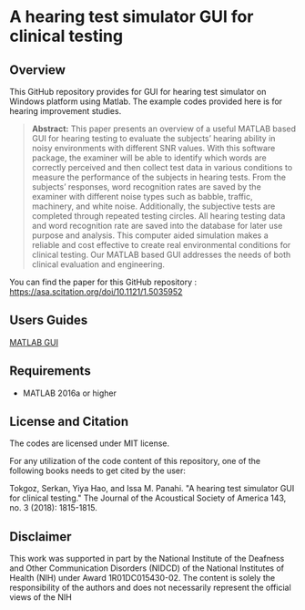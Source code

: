 # A hearing test simulator GUI for clinical testing 

## Overview
This GitHub repository provides for GUI for hearing test simulator on Windows platform using Matlab. The example codes provided here is for hearing improvement studies. 

> **Abstract:** This paper presents an overview of a useful MATLAB based GUI for hearing testing to evaluate the subjects’ hearing ability in noisy environments with different SNR values. With this software package, the examiner will be able to identify which words are correctly perceived and then collect test data in various conditions to measure the performance of the subjects in hearing tests. From the subjects’ responses, word recognition rates are saved by the examiner with different noise types such as babble, traffic, machinery, and white noise. Additionally, the subjective tests are completed through repeated testing circles. All hearing testing data and word recognition rate are saved into the database for later use purpose and analysis. This computer aided simulation makes a reliable and cost effective to create real environmental conditions for clinical testing. Our MATLAB based GUI addresses the needs of both clinical evaluation and engineering.

You can find the paper for this GitHub repository : https://asa.scitation.org/doi/10.1121/1.5035952

## Users Guides

[MATLAB GUI](https://github.com/ssprl/Hearing-test-simulator-GUI-for-clinical-testing/blob/main/Optimizerv2-User-Guide.pdf)

## Requirements 
- MATLAB 2016a or higher

## License and Citation
The codes are licensed under MIT license.

For any utilization of the code content of this repository, one of the following books needs to get cited by the user:

Tokgoz, Serkan, Yiya Hao, and Issa M. Panahi. "A hearing test simulator GUI for clinical testing." The Journal of the Acoustical Society of America 143, no. 3 (2018): 1815-1815.
## Disclaimer
This work was supported in part by the National Institute of the Deafness and Other Communication Disorders (NIDCD) of the National Institutes of Health (NIH) under Award 1R01DC015430-02. The content is solely the responsibility of the authors and does not necessarily represent the official views of the NIH
